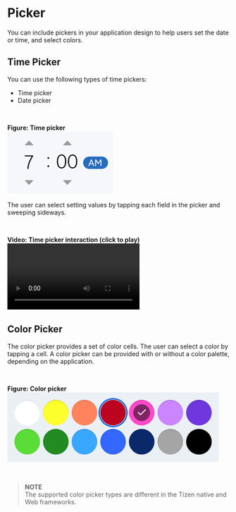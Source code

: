 # Picker

You can include pickers in your application design to help users set the date or time, and select colors.



## Time Picker




You can use the following types of time pickers:

-   Time picker
-   Date picker

 

**Figure: Time picker**  
<img alt="" height="141" src="media/tizen-lite-ux-design-guide_designlibrary_v1.1_140922_core_26.png" width="240" />
 

The user can select setting values by tapping each field in the picker and sweeping sideways.

 

**Video: Time picker interaction (click to play)**  
![](media/designlibrary_03.mp4)

## Color Picker


The color picker provides a set of color cells. The user can select a color by tapping a cell. A color picker can be provided with or without a color palette, depending on the application.

 

**Figure: Color picker**  
<img alt="" height="158" src="media/tizen-lite-ux-design-guide_designlibrary_v1.1_140922_core_28.png" width="480" />

 

> **NOTE**  
> The supported color picker types are different in the Tizen native and Web frameworks.
